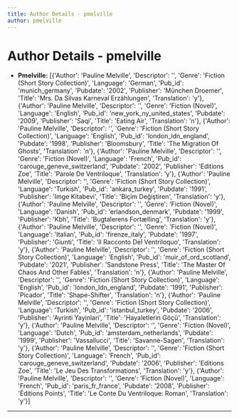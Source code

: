 ```yaml
---
title: Author Details - pmelville
author: pmelville
---
```


# Author Details - pmelville

<ul>
    <li><strong>Pmelville:</strong> [{'Author': 'Pauline Melville', 'Descriptor': '', 'Genre': 'Fiction (Short Story Collection)', 'Language': 'German', 'Pub_id': 'munich_germany', 'Pubdate': '2002', 'Publisher': 'München Droemer', 'Title': 'Mrs. Da Silvas Karneval Erzählungen', 'Translation': 'y'}, {'Author': 'Pauline Melville', 'Descriptor': '', 'Genre': 'Fiction (Novel)', 'Language': 'English', 'Pub_id': 'new_york_ny_united_states', 'Pubdate': '2009', 'Publisher': 'Saqi', 'Title': 'Eating Air', 'Translation': 'n'}, {'Author': 'Pauline Melville', 'Descriptor': '', 'Genre': 'Fiction (Short Story Collection)', 'Language': 'English', 'Pub_id': 'london_ldn_england', 'Pubdate': '1998', 'Publisher': 'Bloomsbury', 'Title': 'The Migration Of Ghosts', 'Translation': 'n'}, {'Author': 'Pauline Melville', 'Descriptor': '', 'Genre': 'Fiction (Novel)', 'Language': 'French', 'Pub_id': 'carouge_geneve_switzerland', 'Pubdate': '2002', 'Publisher': 'Editions Zoe', 'Title': 'Parole De Ventriloque', 'Translation': 'y'}, {'Author': 'Pauline Melville', 'Descriptor': '', 'Genre': 'Fiction (Short Story Collection)', 'Language': 'Turkish', 'Pub_id': 'ankara_turkey', 'Pubdate': '1991', 'Publisher': 'Imge Kitabevi', 'Title': 'Biçim Değiştiren', 'Translation': 'y'}, {'Author': 'Pauline Melville', 'Descriptor': '', 'Genre': 'Fiction (Novel)', 'Language': 'Danish', 'Pub_id': 'erlandson_denmark', 'Pubdate': '1999', 'Publisher': 'Kbh', 'Title': 'Bugtalerens Fortælling', 'Translation': 'y'}, {'Author': 'Pauline Melville', 'Descriptor': '', 'Genre': 'Fiction (Novel)', 'Language': 'Italian', 'Pub_id': 'firenze_italy', 'Pubdate': '1997', 'Publisher': 'Giunti', 'Title': 'Il Racconto Del Ventriloquo', 'Translation': 'y'}, {'Author': 'Pauline Melville', 'Descriptor': '', 'Genre': 'Fiction (Short Story Collection)', 'Language': 'English', 'Pub_id': 'muir_of_ord_scotland', 'Pubdate': '2021', 'Publisher': 'Sandstone Press', 'Title': 'The Master Of Chaos And Other Fables', 'Translation': 'n'}, {'Author': 'Pauline Melville', 'Descriptor': '', 'Genre': 'Fiction (Short Story Collection)', 'Language': 'English', 'Pub_id': 'london_ldn_england', 'Pubdate': '1991', 'Publisher': 'Picador', 'Title': 'Shape-Shifter', 'Translation': 'n'}, {'Author': 'Pauline Melville', 'Descriptor': '', 'Genre': 'Fiction (Short Story Collection)', 'Language': 'Turkish', 'Pub_id': 'istanbul_turkey', 'Pubdate': '2006', 'Publisher': 'Ayrinti Yayinlari', 'Title': 'Hayaletlerin Göçü', 'Translation': 'y'}, {'Author': 'Pauline Melville', 'Descriptor': '', 'Genre': 'Fiction (Novel)', 'Language': 'Dutch', 'Pub_id': 'amsterdam_netherlands', 'Pubdate': '1999', 'Publisher': 'Vassallucci', 'Title': 'Savanne-Sagen', 'Translation': 'y'}, {'Author': 'Pauline Melville', 'Descriptor': '', 'Genre': 'Fiction (Short Story Collection)', 'Language': 'French', 'Pub_id': 'carouge_geneve_switzerland', 'Pubdate': '2006', 'Publisher': 'Editions Zoe', 'Title': 'Le Jeu Des Transformations', 'Translation': 'y'}, {'Author': 'Pauline Melville', 'Descriptor': '', 'Genre': 'Fiction (Novel)', 'Language': 'French', 'Pub_id': 'paris_fr_france', 'Pubdate': '2008', 'Publisher': 'Éditions Points', 'Title': 'Le Conte Du Ventriloque: Roman', 'Translation': 'y'}]</li>
</ul>
<hr>